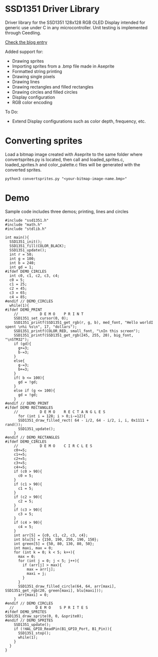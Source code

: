 # SSD1351 Driver Library

Driver library for the SSD1351 128x128 RGB OLED Display intended for generic use under C in any microcontroller.
Unit testing is implemented through Ceedling.

[Check the blog entry](https://gecko05.github.io/2019/06/23/rgb-library.html)

Added support for:
* Drawing sprites
* Importing sprites from a .bmp file made in Aseprite
* Formatted string printing
* Drawing single pixels
* Drawing lines
* Drawing rectangles and filled rectangles
* Drawing circles and filled circles
* Display configuration
* RGB color encoding

To Do:
* Extend Display configurations such as color depth, frequency, etc.

# Converting sprites
Load a bitmap image created with Aseprite to the same folder where convertsprites.py is located, then call and loaded_sprites.c, loaded_sprites.h and color_palette.c files will be generated with the converted sprites.
```
python3 convertsprites.py "<your-bitmap-image-name.bmp>"
```

# Demo

Sample code includes three demos; printing, lines and circles

```
#include "ssd1351.h"
#include "math.h"
#include "stdlib.h"

int main(){
  SSD1351_init();
  SSD1351_fill(COLOR_BLACK);
  SSD1351_update();
  int r = 50;
  int g = 100;
  int b = 240;
  int gd = 1;
#ifdef DEMO_CIRCLES
  int c0, c1, c2, c3, c4;
  c0 = 5;
  c1 = 25;
  c2 = 45;
  c3 = 65;
  c4 = 85;
#endif // DEMO_CIRCLES
  while(1){
#ifdef DEMO_PRINT
    //          D E M O    P R I N T
    SSD1351_set_cursor(0, 0);
    SSD1351_printf(SSD1351_get_rgb(r, g, b), med_font, "Hello worldI spent \n%i %s\n", 17, "dollars");
    SSD1351_printf(COLOR_RED, small_font, "\nIn this screen");
    SSD1351_printf(SSD1351_get_rgb(245, 255, 20), big_font, "\nSTM32");
    if (gd){
      g+=3;
      b-=3;
    }
    else{
      g-=3;
      b+=3;
    }
    if( b <= 100){
      gd = !gd;
    }
    else if (g <= 100){
      gd = !gd;
    }
#endif // DEMO_PRINT
#ifdef DEMO RECTANGLES
    //          D E M O    R E C T A N G L E S
      for (int i = 128; i > 0;i-=12){
      SSD1351_draw_filled_rect( 64 - i/2, 64 - i/2, i, i, 0x1111 + rand());
      SSD1351_update();
    }
#endif // DEMO_RECTANGLES
#ifdef DEMO_CIRCLES
    //          D E M O    C I R C L E S
    c0+=5;
    c1+=5;
    c2+=5;
    c3+=5;
    c4+=5;
    if (c0 > 90){
      c0 = 5;
    }
    if (c1 > 90){
      c1 = 5;
    }
    if (c2 > 90){
      c2 = 5;
    }
    if (c3 > 90){
      c3 = 5;
    }
    if (c4 > 90){
      c4 = 5;
    }
    int arr[5] = {c0, c1, c2, c3, c4};
    int blu[5] = {150, 190, 250, 190, 150};
    int green[5] = {50, 80, 130, 80, 50};
    int maxi, max = 0;
    for (int k = 0; k < 5; k++){
      max = 0;
      for (int j = 0; j < 5; j++){
        if (arr[j] > max){
          max = arr[j];
          maxi = j;
        }
      }
      SSD1351_draw_filled_circle(64, 64, arr[maxi], SSD1351_get_rgb(20, green[maxi], blu[maxi]));
      arr[maxi] = 0;
    }
#endif // DEMO_CIRCLES
  //          D E M O    S P R I T E S
#ifdef DEMO_SPRITES
SSD1351_draw_sprite(0, 0, &sprite0);
#endif // DEMO_SPRITES
    SSD1351_update();
    if (!HAL_GPIO_ReadPin(B1_GPIO_Port, B1_Pin)){
      SSD1351_stop();
      while(1);
    }
  }
}
```
